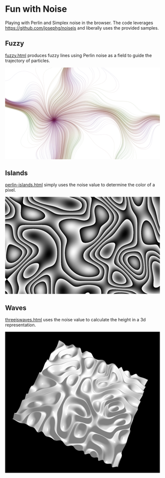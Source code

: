 # Fun with Noise
Playing with Perlin and Simplex noise in the browser. The code leverages
https://github.com/josephg/noisejs and liberally uses the provided samples.

## Fuzzy
[fuzzy.html](http://hessmer.org/generative/fuzzy.html) produces fuzzy lines using Perlin noise as a field to guide the trajectory of particles.

![Sample](/images/fuzzy6.png)

## Islands
[perlin-islands.html](http://hessmer.org/generative/perlin-islands.html) simply uses the noise value to determine the color of a pixel.

![Sample](/images/perlin-islands2.png)

## Waves
[threejswaves.html](http://hessmer.org/generative/threejswaves.html) uses the noise value to calculate the height in a 3d representation.

![Sample](/images/waves1.png)
